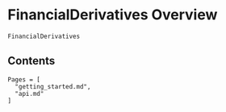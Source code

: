# FinancialDerivatives Overview

```@docs
FinancialDerivatives
```

## Contents

```@contents
Pages = [
  "getting_started.md",
  "api.md"
]
```
